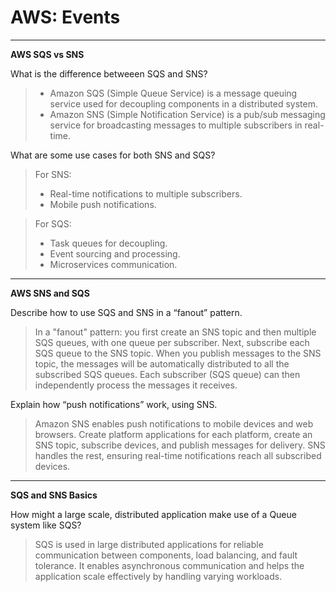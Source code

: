 # AWS: Events

----

**AWS SQS vs SNS**

What is the difference betweeen SQS and SNS?

> * Amazon SQS (Simple Queue Service) is a message queuing service used for decoupling components in a distributed system.
> * Amazon SNS (Simple Notification Service) is a pub/sub messaging service for broadcasting messages to multiple subscribers in real-time.

What are some use cases for both SNS and SQS?

> For SNS: 
> * Real-time notifications to multiple subscribers.
> * Mobile push notifications.

> For SQS: 
> * Task queues for decoupling.
> * Event sourcing and processing.
> * Microservices communication.


----

**AWS SNS and SQS**

Describe how to use SQS and SNS in a “fanout” pattern.

> In a "fanout" pattern: you first create an SNS topic and then multiple SQS queues, with one queue per subscriber. Next, subscribe each SQS queue to the SNS topic. When you publish messages to the SNS topic, the messages will be automatically distributed to all the subscribed SQS queues. Each subscriber (SQS queue) can then independently process the messages it receives.

Explain how “push notifications” work, using SNS.

> Amazon SNS enables push notifications to mobile devices and web browsers. Create platform applications for each platform, create an SNS topic, subscribe devices, and publish messages for delivery. SNS handles the rest, ensuring real-time notifications reach all subscribed devices.

----

**SQS and SNS Basics**

How might a large scale, distributed application make use of a Queue system like SQS?

> SQS is used in large distributed applications for reliable communication between components, load balancing, and fault tolerance. It enables asynchronous communication and helps the application scale effectively by handling varying workloads.